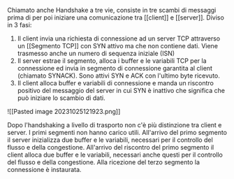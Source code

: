 Chiamato anche Handshake a tre vie, consiste in tre scambi di messaggi prima di per poi iniziare una comunicazione tra [[client]] e [[server]]. Diviso in 3 fasi:
1. Il client invia una richiesta di connessione ad un server TCP attraverso un [[Segmento TCP]] con SYN attivo ma che non contiene dati. Viene trasmesso anche un numero di sequenza iniziale (ISN)
2. Il server estrae il segmento, alloca i buffer e le variabili TCP per la connessione ed invia in segmento di connessione garantita al client (chiamato SYNACK). Sono attivi SYN e ACK con l'ultimo byte ricevuto.
3. Il client alloca buffer e variabili di connessione e manda un riscontro positivo del messaggio del server in cui SYN è inattivo che significa che può iniziare lo scambio di dati.

![[Pasted image 20231025121923.png]]

Dopo l'handshaking a livello di trasporto non c'è più distinzione tra client e server.
I primi segmenti non hanno carico utili. All'arrivo del primo segmento il server inizializza due buffer e le variabili, necessari per il controllo del flusso e della congestione. All'arrivo del riscontro del primo segmento il client alloca due buffer e le variabili, necessari anche questi per il controllo del flusso e della congestione. Alla ricezione del terzo segmento la connessione è instaurata. 